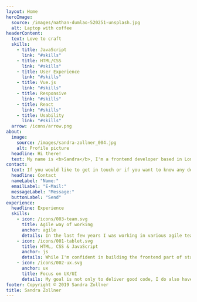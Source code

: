 ```yaml
---
layout: Home
heroImage:
  source: /images/nathan-dumlao-520251-unsplash.jpg
  alt: Laptop with coffee
headerContent:
  text: Love to craft
  skills:
    - title: JavaScript
      link: "#skills"
    - title: HTML/CSS
      link: "#skills"
    - title: User Experience
      link: "#skills"
    - title: Vue.js
      link: "#skills"
    - title: Responsive
      link: "#skills"
    - title: React
      link: "#skills"
    - title: Usability
      link: "#skills"
  arrow: /icons/arrow.png
about:
  image:
    source: /images/sandra-zollner_004.jpg
    alt: Profile picture
  headline: Hi there!
  text: My name is <b>Sandra</b>, I'm a frontend developer based in London, Dalston. I am developing customized websites and other digital products since 2014. I studied Media Informatics with focus on human-computer-interaction (HCI) in Munich. What I love about my work, is the process of creating new things together with other people and connecting technology with design and user experience! <br><br>Currently I’m working as a Frontend developer for <a href="https://www.askattest.com/" target="__blank"><b>Attest</b></a>, we're providing B2B SaaS for research and consumer insights.<br><br>In my free time I love to eat and cook good food, yoga and to spend time outdoors as much as possible.
contact:
  text: If you would like to get in touch or if you want to know any details about my recent work, feel free to drop me a message!
  headline: Contact
  nameLabel: "Name:"
  emailLabel: "E-Mail:"
  messageLabel: "Message:"
  buttonLabel: "Send"
experience:
  headline: Experience
  skills:
    - icon: /icons/003-team.svg
      title: Agile way of working
      anchor: agile
      details: In the last few years I was working in various agile team settings, mostly within the <b>Scrum</b> framework. As a scrum team member I take backlog groomings, plannings and retrospectives seriously. I enjoy to plan as well as to reflect sprints together with my team members. I like the short ways of <b>communication</b>, <b>freedom</b> in decisions and quick <b>outcome</b> of agile team work.
    - icon: /icons/001-tablet.svg
      title: HTML, CSS & JavaScript
      anchor: js
      details: While I'm confident in building the frontend part of state-of-the-art web applications, I'm always learning new things and technologies. Besides a deep knowledge of HTML, CSS and <b>JavaScript</b>, I'm familiar with frameworks like React, Angular or <b>Vue.js</b>. I have experience building complex and data-heavy web applications. In my most recent project we were building an online shop implemented with Zalando's Mosaic 9 stack.
    - icon: /icons/002-ux.svg
      anchor: ux
      title: Focus on UX/UI
      details: My goal is not only to deliver good code, I do also have a strong focus on <b>user interface</b> and <b>user experience</b> when developing products and features. I enjoy to collaborate closely with designers and user experience experts. I thrive to build websites, applications and features which are <b>truly valuable</b> to users and have a <b>positive impact</b> on the world.
footer: Copyright © 2019 Sandra Zollner
title: Sandra Zollner
---
```

